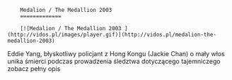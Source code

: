 
        Medalion / The Medallion 2003 
        =============
        
        [![Medalion / The Medallion 2003 ](http://vidos.pl/images/player.gif)](http://vidos.pl/medalion-the-medallion-2003)
        
        
 Eddie Yang, błyskotliwy policjant z Hong Kongu (Jackie Chan) o mały włos unika śmierci podczas prowadzenia śledztwa dotyczącego tajemniczego zobacz pełny opis
    